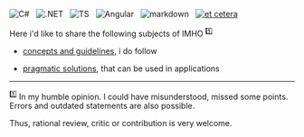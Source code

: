 ![C#](https://img.shields.io/badge/C%23-239120?style=for-the-badge&logo=c-sharp&logoColor=white)&nbsp;&nbsp;
![.NET](https://img.shields.io/badge/.NET-5C2D91?style=for-the-badge&logo=.net&logoColor=white)&nbsp;&nbsp;
![TS](https://img.shields.io/badge/TypeScript-007ACC?style=for-the-badge&logo=typescript&logoColor=white)&nbsp;&nbsp;
![Angular](https://img.shields.io/badge/Angular-DD0031?style=for-the-badge&logo=angular&logoColor=white)&nbsp;&nbsp;
![markdown](https://img.shields.io/badge/Markdown-000000?style=for-the-badge&logo=markdown&logoColor=white)&nbsp;&nbsp;
[![et cetera](https://img.shields.io/badge/et-cetera-<COLOR>.svg)](https://shields.io/)

Here i'd like to share the following subjects of IMHO&nbsp;<sup>:one:</sup>

- [concepts and guidelines](\read-write), i do follow

- [pragmatic solutions](\use-dev), that can be used in applications

___________________
<sup>:one:</sup> In my humble opinion. I could have misunderstood, missed some points. Errors and outdated statements are also possible.

Thus, rational review, critic or contribution is very welcome.
